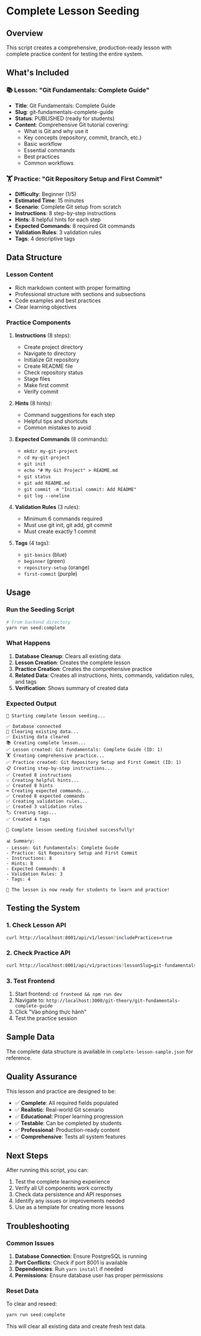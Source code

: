 # Complete Lesson Seeding

## Overview

This script creates a comprehensive, production-ready lesson with complete practice content for testing the entire system.

## What's Included

### 📚 Lesson: "Git Fundamentals: Complete Guide"
- **Title**: Git Fundamentals: Complete Guide
- **Slug**: git-fundamentals-complete-guide
- **Status**: PUBLISHED (ready for students)
- **Content**: Comprehensive Git tutorial covering:
  - What is Git and why use it
  - Key concepts (repository, commit, branch, etc.)
  - Basic workflow
  - Essential commands
  - Best practices
  - Common workflows

### 🏋️ Practice: "Git Repository Setup and First Commit"
- **Difficulty**: Beginner (1/5)
- **Estimated Time**: 15 minutes
- **Scenario**: Complete Git setup from scratch
- **Instructions**: 8 step-by-step instructions
- **Hints**: 8 helpful hints for each step
- **Expected Commands**: 8 required Git commands
- **Validation Rules**: 3 validation rules
- **Tags**: 4 descriptive tags

## Data Structure

### Lesson Content
- Rich markdown content with proper formatting
- Professional structure with sections and subsections
- Code examples and best practices
- Clear learning objectives

### Practice Components
1. **Instructions** (8 steps):
   - Create project directory
   - Navigate to directory
   - Initialize Git repository
   - Create README file
   - Check repository status
   - Stage files
   - Make first commit
   - Verify commit

2. **Hints** (8 hints):
   - Command suggestions for each step
   - Helpful tips and shortcuts
   - Common mistakes to avoid

3. **Expected Commands** (8 commands):
   - `mkdir my-git-project`
   - `cd my-git-project`
   - `git init`
   - `echo "# My Git Project" > README.md`
   - `git status`
   - `git add README.md`
   - `git commit -m "Initial commit: Add README"`
   - `git log --oneline`

4. **Validation Rules** (3 rules):
   - Minimum 6 commands required
   - Must use git init, git add, git commit
   - Must create exactly 1 commit

5. **Tags** (4 tags):
   - `git-basics` (blue)
   - `beginner` (green)
   - `repository-setup` (orange)
   - `first-commit` (purple)

## Usage

### Run the Seeding Script
```bash
# From backend directory
yarn run seed:complete
```

### What Happens
1. **Database Cleanup**: Clears all existing data
2. **Lesson Creation**: Creates the complete lesson
3. **Practice Creation**: Creates the comprehensive practice
4. **Related Data**: Creates all instructions, hints, commands, validation rules, and tags
5. **Verification**: Shows summary of created data

### Expected Output
```
🌱 Starting complete lesson seeding...

✅ Database connected
🧹 Clearing existing data...
✅ Existing data cleared
📚 Creating complete lesson...
✅ Lesson created: Git Fundamentals: Complete Guide (ID: 1)
🏋️ Creating comprehensive practice...
✅ Practice created: Git Repository Setup and First Commit (ID: 1)
📋 Creating step-by-step instructions...
✅ Created 8 instructions
💡 Creating helpful hints...
✅ Created 8 hints
⌨️ Creating expected commands...
✅ Created 8 expected commands
✅ Creating validation rules...
✅ Created 3 validation rules
🏷️ Creating tags...
✅ Created 4 tags

🎉 Complete lesson seeding finished successfully!

📊 Summary:
- Lesson: Git Fundamentals: Complete Guide
- Practice: Git Repository Setup and First Commit
- Instructions: 8
- Hints: 8
- Expected Commands: 8
- Validation Rules: 3
- Tags: 4

🚀 The lesson is now ready for students to learn and practice!
```

## Testing the System

### 1. Check Lesson API
```bash
curl http://localhost:8001/api/v1/lesson?includePractices=true
```

### 2. Check Practice API
```bash
curl http://localhost:8001/api/v1/practices?lessonSlug=git-fundamentals-complete-guide
```

### 3. Test Frontend
1. Start frontend: `cd frontend && npm run dev`
2. Navigate to: `http://localhost:3000/git-theory/git-fundamentals-complete-guide`
3. Click "Vào phòng thực hành"
4. Test the practice session

## Sample Data

The complete data structure is available in `complete-lesson-sample.json` for reference.

## Quality Assurance

This lesson and practice are designed to be:
- ✅ **Complete**: All required fields populated
- ✅ **Realistic**: Real-world Git scenario
- ✅ **Educational**: Proper learning progression
- ✅ **Testable**: Can be completed by students
- ✅ **Professional**: Production-ready content
- ✅ **Comprehensive**: Tests all system features

## Next Steps

After running this script, you can:
1. Test the complete learning experience
2. Verify all UI components work correctly
3. Check data persistence and API responses
4. Identify any issues or improvements needed
5. Use as a template for creating more lessons

## Troubleshooting

### Common Issues
1. **Database Connection**: Ensure PostgreSQL is running
2. **Port Conflicts**: Check if port 8001 is available
3. **Dependencies**: Run `yarn install` if needed
4. **Permissions**: Ensure database user has proper permissions

### Reset Data
To clear and reseed:
```bash
yarn run seed:complete
```

This will clear all existing data and create fresh test data.
